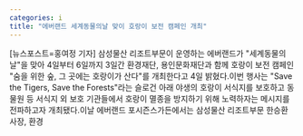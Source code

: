 ```yaml
---
categories: i
title: "에버랜드 세계동물의날 맞이 호랑이 보전 캠페인 개최"
---
```

[뉴스포스트=홍여정 기자] 삼성물산 리조트부문이 운영하는 에버랜드가 "세계동물의날"을 맞아 4일부터 6일까지 3일간 환경재단, 용인문화재단과 함께 호랑이 보전 캠페인 "숨을 위한 숲, 그 곳에는 호랑이가 산다"를 개최한다고 4일 밝혔다.이번 행사는 "Save the Tigers, Save the Forests"라는 슬로건 아래 야생의 호랑이 서식지를 보호하고 동물원 등 서식지 외 보호 기관들에서 호랑이 멸종을 방지하기 위해 노력하자는 메시지를 전파하고자 개최됐다.이날 에버랜드 포시즌스가든에서는 삼성물산 리조트부문 한승환 사장, 환경